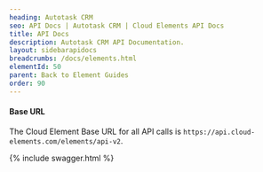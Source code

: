 ```yaml
---
heading: Autotask CRM
seo: API Docs | Autotask CRM | Cloud Elements API Docs
title: API Docs
description: Autotask CRM API Documentation.
layout: sidebarapidocs
breadcrumbs: /docs/elements.html
elementId: 50
parent: Back to Element Guides
order: 90
---
```


#### Base URL

The Cloud Element Base URL for all API calls is `https://api.cloud-elements.com/elements/api-v2`.

{% include swagger.html %}
